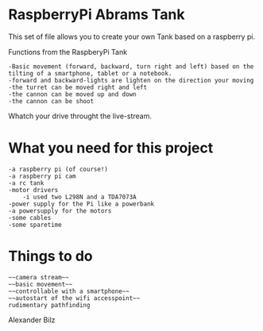 RaspberryPi Abrams Tank
=======================

This set of file allows you to create your own Tank based on a raspberry pi.

Functions from the RaspberyPi Tank

	-Basic movement (forward, backward, turn right and left) based on the tilting of a smartphone, tablet or a notebook.
	-forward and backward-lights are lighten on the direction your moving
	-the turret can be moved right and left
	-the cannon can be moved up and down
	-the cannon can be shoot

Whatch your drive throught the live-stream.

What you need for this project
==============================

	-a raspberry pi (of course!)
	-a raspberry pi cam
	-a rc tank
	-motor drivers
		-i used two L298N and a TDA7073A
	-power supply for the Pi like a powerbank
	-a powersupply for the motors
	-some cables
	-some sparetime

Things to do
==============================

	~~camera stream~~
	~~basic movement~~
	~~controllable with a smartphone~~
	~~autostart of the wifi accesspoint~~
	rudimentary pathfinding
Alexander Bilz